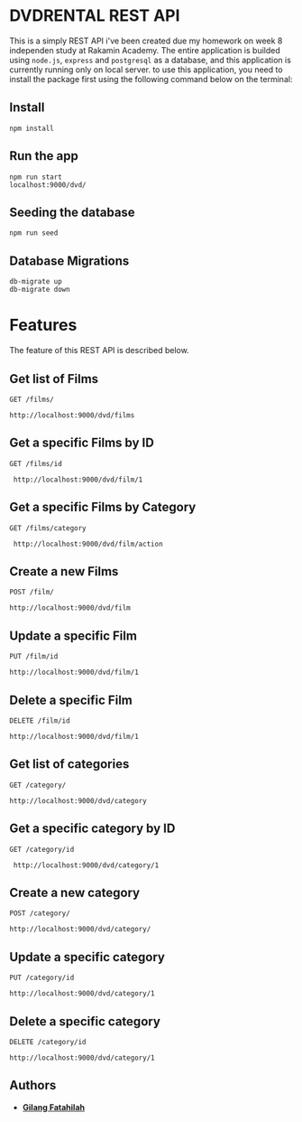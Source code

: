 # DVDRENTAL REST API

This is a simply REST API i've been created due my homework on week 8 independen study at Rakamin Academy.
The entire application is builded using `node.js`, `express` and `postgresql` as a database, and this application is currently running only on local server.
to use this application, you need to install the package first using the following command below on the terminal:

## Install

    npm install

## Run the app

    npm run start
    localhost:9000/dvd/

## Seeding the database

    npm run seed

## Database Migrations

    db-migrate up
    db-migrate down

# Features

The feature of this REST API is described below.

## Get list of Films

`GET /films/`

    http://localhost:9000/dvd/films

## Get a specific Films by ID

`GET /films/id`

     http://localhost:9000/dvd/film/1

## Get a specific Films by Category

`GET /films/category`

     http://localhost:9000/dvd/film/action

## Create a new Films

`POST /film/`

    http://localhost:9000/dvd/film

## Update a specific Film

`PUT /film/id`

    http://localhost:9000/dvd/film/1

## Delete a specific Film

`DELETE /film/id`

    http://localhost:9000/dvd/film/1

## Get list of categories

`GET /category/`

    http://localhost:9000/dvd/category

## Get a specific category by ID

`GET /category/id`

     http://localhost:9000/dvd/category/1

## Create a new category

`POST /category/`

    http://localhost:9000/dvd/category/

## Update a specific category

`PUT /category/id`

    http://localhost:9000/dvd/category/1

## Delete a specific category

`DELETE /category/id`

    http://localhost:9000/dvd/category/1

## Authors

- [**Gilang Fatahilah**](https://instagram.com/gilanqf)

